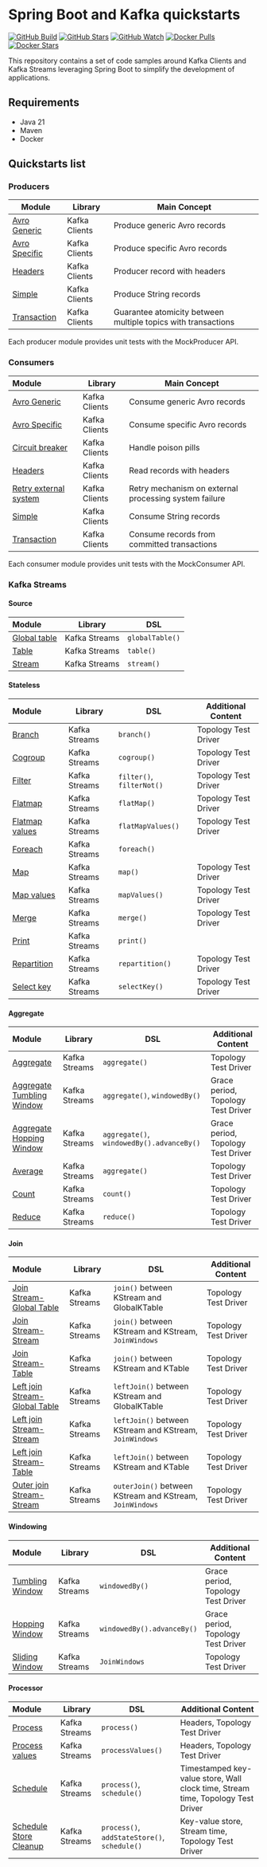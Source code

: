 # Spring Boot and Kafka quickstarts

[![GitHub Build](https://img.shields.io/github/actions/workflow/status/loicgreffier/spring-boot-kafka-quickstarts/continuous_integration.yml?branch=main&logo=github&style=for-the-badge)](https://github.com/loicgreffier/spring-boot-kafka-quickstarts/actions/workflows/continuous_integration.yml)
[![GitHub Stars](https://img.shields.io/github/stars/loicgreffier/spring-boot-kafka-quickstarts?logo=github&style=for-the-badge)](https://github.com/loicgreffier/spring-boot-kafka-quickstarts)
[![GitHub Watch](https://img.shields.io/github/watchers/loicgreffier/spring-boot-kafka-quickstarts?logo=github&style=for-the-badge)](https://github.com/loicgreffier/spring-boot-kafka-quickstarts)
[![Docker Pulls](https://img.shields.io/docker/pulls/loicgreffier/spring-boot-kafka-quickstarts?label=Pulls&logo=docker&style=for-the-badge)](https://hub.docker.com/r/loicgreffier/spring-boot-kafka-quickstarts/tags)
[![Docker Stars](https://img.shields.io/docker/stars/loicgreffier/spring-boot-kafka-quickstarts?label=Stars&logo=docker&style=for-the-badge)](https://hub.docker.com/r/loicgreffier/spring-boot-kafka-quickstarts)

This repository contains a set of code samples around Kafka Clients and Kafka Streams leveraging Spring Boot
to simplify the development of applications.

## Requirements

- Java 21
- Maven
- Docker

## Quickstarts list

### Producers

| Module                                                                    | Library       | Main Concept                                                  |
|---------------------------------------------------------------------------|---------------|---------------------------------------------------------------|
| [Avro Generic](/kafka-producer-quickstarts/kafka-producer-avro-generic)   | Kafka Clients | Produce generic Avro records                                  |
| [Avro Specific](/kafka-producer-quickstarts/kafka-producer-avro-specific) | Kafka Clients | Produce specific Avro records                                 |
| [Headers](/kafka-producer-quickstarts/kafka-producer-headers)             | Kafka Clients | Producer record with headers                                  |
| [Simple](/kafka-producer-quickstarts/kafka-producer-simple)               | Kafka Clients | Produce String records                                        |
| [Transaction](/kafka-producer-quickstarts/kafka-producer-transaction)     | Kafka Clients | Guarantee atomicity between multiple topics with transactions |        

Each producer module provides unit tests with the MockProducer API.

### Consumers

| Module                                                                                    | Library       | Main Concept                                          |
|:------------------------------------------------------------------------------------------|---------------|-------------------------------------------------------|
| [Avro Generic](/kafka-consumer-quickstarts/kafka-consumer-avro-generic)                   | Kafka Clients | Consume generic Avro records                          |
| [Avro Specific](/kafka-consumer-quickstarts/kafka-consumer-avro-specific)                 | Kafka Clients | Consume specific Avro records                         |
| [Circuit breaker](/kafka-consumer-quickstarts/kafka-consumer-circuit-breaker)             | Kafka Clients | Handle poison pills                                   |
| [Headers](/kafka-consumer-quickstarts/kafka-consumer-headers)                             | Kafka Clients | Read records with headers                             |
| [Retry external system](/kafka-consumer-quickstarts/kafka-consumer-retry-external-system) | Kafka Clients | Retry mechanism on external processing system failure |                       
| [Simple](/kafka-consumer-quickstarts/kafka-consumer-simple)                               | Kafka Clients | Consume String records                                |
| [Transaction](/kafka-consumer-quickstarts/kafka-consumer-transaction)                     | Kafka Clients | Consume records from committed transactions           |

Each consumer module provides unit tests with the MockConsumer API.

### Kafka Streams

#### Source

| Module                                                                            | Library       | DSL             |
|:----------------------------------------------------------------------------------|---------------|-----------------|
| [Global table](/kafka-streams-quickstarts/kafka-streams-join-stream-global-table) | Kafka Streams | `globalTable()` |
| [Table](/kafka-streams-quickstarts/kafka-streams-join-stream-table)               | Kafka Streams | `table()`       |
| [Stream](/kafka-streams-quickstarts/kafka-streams-map)                            | Kafka Streams | `stream()`      |

#### Stateless

| Module                                                                    | Library       | DSL                       | Additional Content   |
|:--------------------------------------------------------------------------|---------------|---------------------------|----------------------|
| [Branch](/kafka-streams-quickstarts/kafka-streams-branch)                 | Kafka Streams | `branch()`                | Topology Test Driver |
| [Cogroup](/kafka-streams-quickstarts/kafka-streams-cogroup)               | Kafka Streams | `cogroup()`               | Topology Test Driver |
| [Filter](/kafka-streams-quickstarts/kafka-streams-filter)                 | Kafka Streams | `filter()`, `filterNot()` | Topology Test Driver |
| [Flatmap](/kafka-streams-quickstarts/kafka-streams-flatmap)               | Kafka Streams | `flatMap()`               | Topology Test Driver |
| [Flatmap values](/kafka-streams-quickstarts/kafka-streams-flatmap-values) | Kafka Streams | `flatMapValues()`         | Topology Test Driver |
| [Foreach](/kafka-streams-quickstarts/kafka-streams-foreach)               | Kafka Streams | `foreach()`               |                      |
| [Map](/kafka-streams-quickstarts/kafka-streams-map)                       | Kafka Streams | `map()`                   | Topology Test Driver |
| [Map values](/kafka-streams-quickstarts/kafka-streams-map-values)         | Kafka Streams | `mapValues()`             | Topology Test Driver |
| [Merge](/kafka-streams-quickstarts/kafka-streams-merge)                   | Kafka Streams | `merge()`                 | Topology Test Driver |
| [Print](/kafka-streams-quickstarts/kafka-streams-print)                   | Kafka Streams | `print()`                 |                      |
| [Repartition](/kafka-streams-quickstarts/kafka-streams-repartition)       | Kafka Streams | `repartition()`           | Topology Test Driver |
| [Select key](/kafka-streams-quickstarts/kafka-streams-select-key)         | Kafka Streams | `selectKey()`             | Topology Test Driver |

#### Aggregate

| Module                                                                                          | Library       | DSL                                       | Additional Content                 |
|:------------------------------------------------------------------------------------------------|---------------|-------------------------------------------|------------------------------------|
| [Aggregate](/kafka-streams-quickstarts/kafka-streams-aggregate)                                 | Kafka Streams | `aggregate()`                             | Topology Test Driver               |
| [Aggregate Tumbling Window](/kafka-streams-quickstarts/kafka-streams-aggregate-tumbling-window) | Kafka Streams | `aggregate()`, `windowedBy()`             | Grace period, Topology Test Driver |
| [Aggregate Hopping Window](/kafka-streams-quickstarts/kafka-streams-aggregate-hopping-window)   | Kafka Streams | `aggregate()`, `windowedBy().advanceBy()` | Grace period, Topology Test Driver |
| [Average](/kafka-streams-quickstarts/kafka-streams-average)                                     | Kafka Streams | `aggregate()`                             | Topology Test Driver               |
| [Count](/kafka-streams-quickstarts/kafka-streams-count)                                         | Kafka Streams | `count()`                                 | Topology Test Driver               |
| [Reduce](/kafka-streams-quickstarts/kafka-streams-reduce)                                       | Kafka Streams | `reduce()`                                | Topology Test Driver               |

#### Join

| Module                                                                                                  | Library       | DSL                                                      | Additional Content   |
|:--------------------------------------------------------------------------------------------------------|---------------|----------------------------------------------------------|----------------------|
| [Join Stream-Global Table](/kafka-streams-quickstarts/kafka-streams-join-stream-global-table)           | Kafka Streams | `join()` between KStream and GlobalKTable                | Topology Test Driver |
| [Join Stream-Stream](/kafka-streams-quickstarts/kafka-streams-join-stream-stream)                       | Kafka Streams | `join()` between KStream and KStream, `JoinWindows`      | Topology Test Driver |
| [Join Stream-Table](/kafka-streams-quickstarts/kafka-streams-join-stream-table)                         | Kafka Streams | `join()` between KStream and KTable                      | Topology Test Driver |
| [Left join Stream-Global Table](/kafka-streams-quickstarts/kafka-streams-left-join-stream-global-table) | Kafka Streams | `leftJoin()` between KStream and GlobalKTable            | Topology Test Driver |
| [Left join Stream-Stream](/kafka-streams-quickstarts/kafka-streams-left-join-stream-stream)             | Kafka Streams | `leftJoin()` between KStream and KStream, `JoinWindows`  | Topology Test Driver |
| [Left join Stream-Table](/kafka-streams-quickstarts/kafka-streams-left-join-stream-table)               | Kafka Streams | `leftJoin()` between KStream and KTable                  | Topology Test Driver |
| [Outer join Stream-Stream](/kafka-streams-quickstarts/kafka-streams-outer-join-stream-stream)           | Kafka Streams | `outerJoin()` between KStream and KStream, `JoinWindows` | Topology Test Driver |

#### Windowing

| Module                                                                                | Library       | DSL                        | Additional Content                 |
|:--------------------------------------------------------------------------------------|---------------|----------------------------|------------------------------------|
| [Tumbling Window](/kafka-streams-quickstarts/kafka-streams-aggregate-tumbling-window) | Kafka Streams | `windowedBy()`             | Grace period, Topology Test Driver |
| [Hopping Window](/kafka-streams-quickstarts/kafka-streams-aggregate-hopping-window)   | Kafka Streams | `windowedBy().advanceBy()` | Grace period, Topology Test Driver |
| [Sliding Window](/kafka-streams-quickstarts/kafka-streams-join-stream-stream)         | Kafka Streams | `JoinWindows`              | Topology Test Driver               |

#### Processor

| Module                                                                                    | Library       | DSL                                          | Additional Content                                                              |
|:------------------------------------------------------------------------------------------|---------------|----------------------------------------------|---------------------------------------------------------------------------------|
| [Process](/kafka-streams-quickstarts/kafka-streams-process)                               | Kafka Streams | `process()`                                  | Headers, Topology Test Driver                                                   |
| [Process values](/kafka-streams-quickstarts/kafka-streams-process-values)                 | Kafka Streams | `processValues()`                            | Headers, Topology Test Driver                                                   |
| [Schedule](/kafka-streams-quickstarts/kafka-streams-schedule)                             | Kafka Streams | `process()`, `schedule()`                    | Timestamped key-value store, Wall clock time, Stream time, Topology Test Driver |
| [Schedule Store Cleanup](/kafka-streams-quickstarts/kafka-streams-schedule-store-cleanup) | Kafka Streams | `process()`, `addStateStore()`, `schedule()` | Key-value store, Stream time, Topology Test Driver                              |
